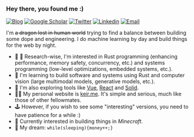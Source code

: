 ### Hey there, you found me :)

[![Blog](https://img.shields.io/badge/Blog-F0773A?style=flat-square&logo=firefox-browser&logoColor=white)](https://blog-keir.vercel.app)
[![Google Scholar](https://img.shields.io/badge/Google_Scholar-4284F3?style=flat-square&logo=googlescholar&logoColor=white)](https://scholar.google.com/citations?hl=en&user=NaXS1_4AAAAJ)
[![Twitter](https://img.shields.io/badge/Twitter-0F141A?style=flat-square&logo=x&logoColor=white)](https://twitter.com/manishyoudumb)
[![Linkedin](https://img.shields.io/badge/LinkedIn-0B65C2?style=flat-square&logo=linkedin&logoColor=white)](https://www.linkedin.com/in/mxnish)
[![Email](https://img.shields.io/badge/Email-EA4335?style=flat-square&logo=gmail&logoColor=white)](mailto:officiallymanishh@gmail.com)


I'm ~~a dragon lost in human world~~ trying to find a balance between building some dope and engineering. I do machine learning by day and build things for the web by night.

- 🔭 🔭 Research-wise, I'm interested in Rust programming (enhancing performance, memory safety, concurrency, etc.) and systems programming (low-level optimizations, embedded systems, etc.).
- 🚀 I'm learning to build software and systems using Rust and computer vision (large multimodal models, generative models, etc.).
- 🧐 I'm also exploring tools like [Vue](https://vuejs.org/), [React](https://react.dev/) and [Solid](https://www.solidjs.com/).
- 👩‍💻 My personal website is [keir.me](https://keir.vercel.app). It's simple and serious, much like those of other fellowmates.
- 🕹️ However, if you wish to see some "interesting" versions, you need to have patience for a while :) <!-- here are my [portfolio](https://portfolio), [dashboard](https://dashboard), and [interactive resume](https://resume).-->
- 👾 Currently interested in building things in *Minecraft*.
- 🌭 My dream: `while(sleeping){money++;}`
